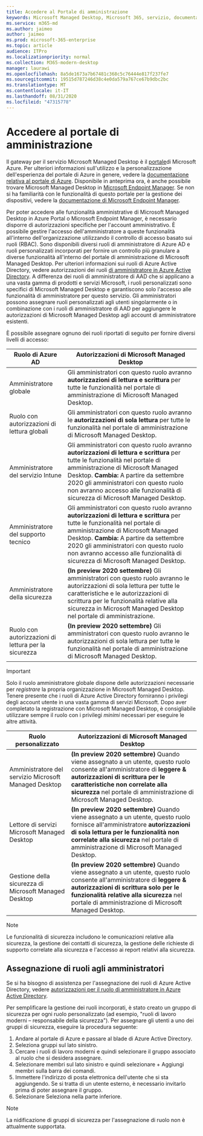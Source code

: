 ```yaml
---
title: Accedere al Portale di amministrazione
keywords: Microsoft Managed Desktop, Microsoft 365, servizio, documentazione
ms.service: m365-md
ms.author: jaimeo
author: jaimeo
ms.prod: microsoft-365-enterprise
ms.topic: article
audience: ITPro
ms.localizationpriority: normal
ms.collection: M365-modern-desktop
manager: laurawi
ms.openlocfilehash: 8a5de1673a7b67481c368c5c76444e817f237fe7
ms.sourcegitcommit: 19515d787246d38c4e0da579a767ce67b9dbc2bc
ms.translationtype: MT
ms.contentlocale: it-IT
ms.lasthandoff: 08/31/2020
ms.locfileid: "47315778"
---
```

# <a name="access-the-admin-portal"></a>Accedere al portale di amministrazione

Il gateway per il servizio Microsoft Managed Desktop è il [portale](https://portal.azure.com)di Microsoft Azure. Per ulteriori informazioni sull'utilizzo e la personalizzazione dell'esperienza del portale di Azure in genere, vedere la [documentazione relativa al portale di Azure](https://docs.microsoft.com/azure/azure-portal/). Disponibile in anteprima ora, è anche possibile trovare Microsoft Managed Desktop in [Microsoft Endpoint Manager](https://endpoint.microsoft.com/). Se non si ha familiarità con le funzionalità di questo portale per la gestione dei dispositivi, vedere la [documentazione di Microsoft Endpoint Manager](https://docs.microsoft.com/mem/).

Per poter accedere alle funzionalità amministrative di Microsoft Managed Desktop in Azure Portal o Microsoft Endpoint Manager, è necessario disporre di autorizzazioni specifiche per l'account amministrativo. È possibile gestire l'accesso dell'amministratore a queste funzionalità all'interno dell'organizzazione utilizzando il controllo di accesso basato sui ruoli (RBAC). Sono disponibili diversi ruoli di amministratore di Azure AD e ruoli personalizzati incorporati per fornire un controllo più granulare a diverse funzionalità all'interno del portale di amministrazione di Microsoft Managed Desktop. Per ulteriori informazioni sui ruoli di Azure Active Directory, vedere autorizzazioni dei ruoli [di amministratore in Azure Active Directory](https://docs.microsoft.com/azure/active-directory/users-groups-roles/directory-assign-admin-roles). A differenza dei ruoli di amministratore di AAD che si applicano a una vasta gamma di prodotti e servizi Microsoft, i ruoli personalizzati sono specifici di Microsoft Managed Desktop e garantiscono solo l'accesso alle funzionalità di amministratore per questo servizio. Gli amministratori possono assegnare ruoli personalizzati agli utenti singolarmente o in combinazione con i ruoli di amministratore di AAD per aggiungere le autorizzazioni di Microsoft Managed Desktop agli account di amministratore esistenti.

È possibile assegnare ognuno dei ruoli riportati di seguito per fornire diversi livelli di accesso:

|Ruolo di Azure AD  |Autorizzazioni di Microsoft Managed Desktop  |
|---------|---------|
|Amministratore globale     | Gli amministratori con questo ruolo avranno **autorizzazioni di lettura e scrittura** per tutte le funzionalità nel portale di amministrazione di Microsoft Managed Desktop.         |
|Ruolo con autorizzazioni di lettura globali     | Gli amministratori con questo ruolo avranno le **autorizzazioni di sola lettura** per tutte le funzionalità nel portale di amministrazione di Microsoft Managed Desktop.         |
|Amministratore del servizio Intune     |  Gli amministratori con questo ruolo avranno **autorizzazioni di lettura e scrittura** per tutte le funzionalità nel portale di amministrazione di Microsoft Managed Desktop. **Cambia:** A partire da settembre 2020 gli amministratori con questo ruolo non avranno accesso alle funzionalità di sicurezza di Microsoft Managed Desktop.       |
|Amministratore del supporto tecnico     | Gli amministratori con questo ruolo avranno **autorizzazioni di lettura e scrittura** per tutte le funzionalità nel portale di amministrazione di Microsoft Managed Desktop. **Cambia:** A partire da settembre 2020 gli amministratori con questo ruolo non avranno accesso alle funzionalità di sicurezza di Microsoft Managed Desktop.         |
|Amministratore della sicurezza | **(In preview 2020 settembre)** Gli amministratori con questo ruolo avranno le autorizzazioni di sola lettura per tutte le caratteristiche e le autorizzazioni di scrittura per le funzionalità relative alla sicurezza in Microsoft Managed Desktop nel portale di amministrazione. |
|Ruolo con autorizzazioni di lettura per la sicurezza | **(In preview 2020 settembre)**  Gli amministratori con questo ruolo avranno le autorizzazioni di sola lettura per tutte le funzionalità nel portale di amministrazione di Microsoft Managed Desktop.|

> [!IMPORTANT]
> Solo il ruolo amministratore globale dispone delle autorizzazioni necessarie per *registrare* la propria organizzazione in Microsoft Managed Desktop. Tenere presente che i ruoli di Azure Active Directory forniranno i privilegi degli account utente in una vasta gamma di servizi Microsoft. Dopo aver completato la registrazione con Microsoft Managed Desktop, è consigliabile utilizzare sempre il ruolo con i privilegi *minimi* necessari per eseguire le altre attività.

 
|Ruolo personalizzato  |Autorizzazioni di Microsoft Managed Desktop  |
|---------|---------|
|Amministratore del servizio Microsoft Managed Desktop  | **(In preview 2020 settembre)** Quando viene assegnato a un utente, questo ruolo consente all'amministratore di **leggere & autorizzazioni di scrittura per le caratteristiche non correlate alla sicurezza** nel portale di amministrazione di Microsoft Managed Desktop.  |
|Lettore di servizi Microsoft Managed Desktop | **(In preview 2020 settembre)** Quando viene assegnato a un utente, questo ruolo fornisce all'amministratore **autorizzazioni di sola lettura per le funzionalità non correlate alla sicurezza** nel portale di amministrazione di Microsoft Managed Desktop. |
|Gestione della sicurezza di Microsoft Managed Desktop | **(In preview 2020 settembre)** Quando viene assegnato a un utente, questo ruolo consente all'amministratore di **leggere & autorizzazioni di scrittura solo per le funzionalità relative alla sicurezza** nel portale di amministrazione di Microsoft Managed Desktop.   |

> [!NOTE]
> Le funzionalità di sicurezza includono le comunicazioni relative alla sicurezza, la gestione dei contatti di sicurezza, la gestione delle richieste di supporto correlate alla sicurezza e l'accesso ai report relativi alla sicurezza. 

## <a name="assigning-roles-to-administrators"></a>Assegnazione di ruoli agli amministratori

Se si ha bisogno di assistenza per l'assegnazione dei ruoli di Azure Active Directory, vedere [autorizzazioni per il ruolo di amministratore in Azure Active Directory](https://docs.microsoft.com/azure/active-directory/users-groups-roles/directory-assign-admin-roles).

Per semplificare la gestione dei ruoli incorporati, è stato creato un gruppo di sicurezza per ogni ruolo personalizzato (ad esempio, "ruoli di lavoro moderni – responsabile della sicurezza"). Per assegnare gli utenti a uno dei gruppi di sicurezza, eseguire la procedura seguente:
1.  Andare al portale di Azure e passare al blade di Azure Active Directory.
2.  Seleziona gruppi sul lato sinistro.
3.  Cercare i ruoli di lavoro moderni e quindi selezionare il gruppo associato al ruolo che si desidera assegnare. 
4.  Selezionare membri sul lato sinistro e quindi selezionare + Aggiungi membri sulla barra dei comandi.
5.  Immettere l'indirizzo di posta elettronica dell'utente che si sta aggiungendo. Se si tratta di un utente esterno, è necessario invitarlo prima di poter assegnare il gruppo.
6.  Selezionare Seleziona nella parte inferiore.

> [!NOTE]
> La nidificazione di gruppi di sicurezza per l'assegnazione di ruolo non è attualmente supportata. 
